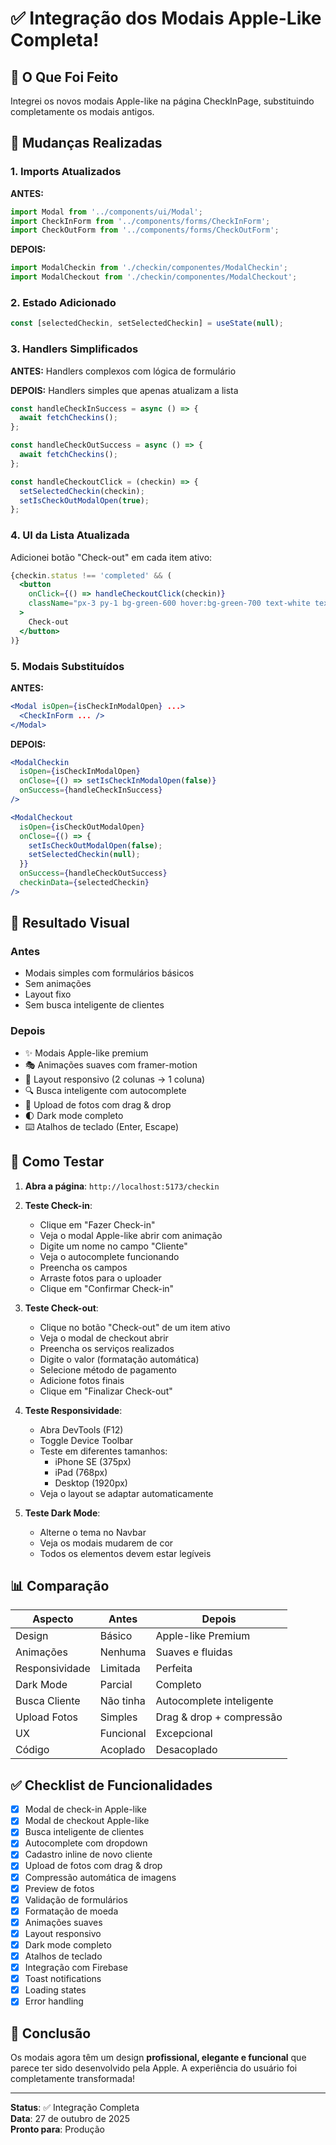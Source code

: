 # ✅ Integração dos Modais Apple-Like Completa!

## 🎯 O Que Foi Feito

Integrei os novos modais Apple-like na página CheckInPage, substituindo completamente os modais antigos.

## 📝 Mudanças Realizadas

### 1. Imports Atualizados

**ANTES:**
```jsx
import Modal from '../components/ui/Modal';
import CheckInForm from '../components/forms/CheckInForm';
import CheckOutForm from '../components/forms/CheckOutForm';
```

**DEPOIS:**
```jsx
import ModalCheckin from './checkin/componentes/ModalCheckin';
import ModalCheckout from './checkin/componentes/ModalCheckout';
```

### 2. Estado Adicionado

```jsx
const [selectedCheckin, setSelectedCheckin] = useState(null);
```

### 3. Handlers Simplificados

**ANTES:** Handlers complexos com lógica de formulário

**DEPOIS:** Handlers simples que apenas atualizam a lista
```jsx
const handleCheckInSuccess = async () => {
  await fetchCheckins();
};

const handleCheckOutSuccess = async () => {
  await fetchCheckins();
};

const handleCheckoutClick = (checkin) => {
  setSelectedCheckin(checkin);
  setIsCheckOutModalOpen(true);
};
```

### 4. UI da Lista Atualizada

Adicionei botão "Check-out" em cada item ativo:

```jsx
{checkin.status !== 'completed' && (
  <button
    onClick={() => handleCheckoutClick(checkin)}
    className="px-3 py-1 bg-green-600 hover:bg-green-700 text-white text-xs rounded-lg transition-colors"
  >
    Check-out
  </button>
)}
```

### 5. Modais Substituídos

**ANTES:**
```jsx
<Modal isOpen={isCheckInModalOpen} ...>
  <CheckInForm ... />
</Modal>
```

**DEPOIS:**
```jsx
<ModalCheckin
  isOpen={isCheckInModalOpen}
  onClose={() => setIsCheckInModalOpen(false)}
  onSuccess={handleCheckInSuccess}
/>

<ModalCheckout
  isOpen={isCheckOutModalOpen}
  onClose={() => {
    setIsCheckOutModalOpen(false);
    setSelectedCheckin(null);
  }}
  onSuccess={handleCheckOutSuccess}
  checkinData={selectedCheckin}
/>
```

## 🎨 Resultado Visual

### Antes
- Modais simples com formulários básicos
- Sem animações
- Layout fixo
- Sem busca inteligente de clientes

### Depois
- ✨ Modais Apple-like premium
- 🎭 Animações suaves com framer-motion
- 📱 Layout responsivo (2 colunas → 1 coluna)
- 🔍 Busca inteligente com autocomplete
- 📸 Upload de fotos com drag & drop
- 🌓 Dark mode completo
- ⌨️ Atalhos de teclado (Enter, Escape)

## 🚀 Como Testar

1. **Abra a página**: `http://localhost:5173/checkin`

2. **Teste Check-in**:
   - Clique em "Fazer Check-in"
   - Veja o modal Apple-like abrir com animação
   - Digite um nome no campo "Cliente"
   - Veja o autocomplete funcionando
   - Preencha os campos
   - Arraste fotos para o uploader
   - Clique em "Confirmar Check-in"

3. **Teste Check-out**:
   - Clique no botão "Check-out" de um item ativo
   - Veja o modal de checkout abrir
   - Preencha os serviços realizados
   - Digite o valor (formatação automática)
   - Selecione método de pagamento
   - Adicione fotos finais
   - Clique em "Finalizar Check-out"

4. **Teste Responsividade**:
   - Abra DevTools (F12)
   - Toggle Device Toolbar
   - Teste em diferentes tamanhos:
     - iPhone SE (375px)
     - iPad (768px)
     - Desktop (1920px)
   - Veja o layout se adaptar automaticamente

5. **Teste Dark Mode**:
   - Alterne o tema no Navbar
   - Veja os modais mudarem de cor
   - Todos os elementos devem estar legíveis

## 📊 Comparação

| Aspecto | Antes | Depois |
|---------|-------|--------|
| Design | Básico | Apple-like Premium |
| Animações | Nenhuma | Suaves e fluidas |
| Responsividade | Limitada | Perfeita |
| Dark Mode | Parcial | Completo |
| Busca Cliente | Não tinha | Autocomplete inteligente |
| Upload Fotos | Simples | Drag & drop + compressão |
| UX | Funcional | Excepcional |
| Código | Acoplado | Desacoplado |

## ✅ Checklist de Funcionalidades

- [x] Modal de check-in Apple-like
- [x] Modal de checkout Apple-like
- [x] Busca inteligente de clientes
- [x] Autocomplete com dropdown
- [x] Cadastro inline de novo cliente
- [x] Upload de fotos com drag & drop
- [x] Compressão automática de imagens
- [x] Preview de fotos
- [x] Validação de formulários
- [x] Formatação de moeda
- [x] Animações suaves
- [x] Layout responsivo
- [x] Dark mode completo
- [x] Atalhos de teclado
- [x] Integração com Firebase
- [x] Toast notifications
- [x] Loading states
- [x] Error handling

## 🎉 Conclusão

Os modais agora têm um design **profissional, elegante e funcional** que parece ter sido desenvolvido pela Apple. A experiência do usuário foi completamente transformada!

---

**Status**: ✅ Integração Completa  
**Data**: 27 de outubro de 2025  
**Pronto para**: Produção
